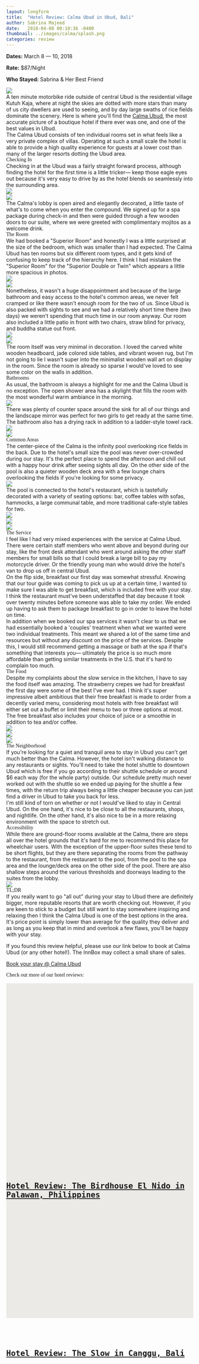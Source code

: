 ```yaml
---
layout: longform
title:  "Hotel Review: Calma Ubud in Ubud, Bali"
author: Sabrina Majeed
date:   2018-04-08 00:10:36 -0400
thumbnail: ../images/calma/splash.png
categories: review
---
```


<div style="max-width: 650px; margin: auto;">
<p class="f7 di mr4"><b>Dates:</b> March 8 — 10, 2018</p>
<p class="f7 di mr4"><b>Rate:</b> $87/Night</p>
<p class="f7 di"><b>Who Stayed:</b> Sabrina & Her Best Friend</p>
</div>

<img class="mt4-ns mt3 mb4-ns mb3" src="/images/calma/splash.png">

<p class="pb4 f4" style="max-width: 650px; margin: auto;">
A ten minute motorbike ride outside of central Ubud is the residential village Kutuh Kaja, where at night the skies are dotted with more stars than many of us city dwellers are used to seeing, and by day large swaths of rice fields dominate the scenery. Here is where you'll find the <a href="https://www.agoda.com/partners/partnersearch.aspx?cid=1801609&pcs=1&hl=en&hid=1258271" targt="new">Calma Ubud</a>, the most accurate picture of a boutique hotel if there ever was one, and one of the best values in Ubud.</p>

<p class="pb3 pb4-ns" style="max-width: 650px; margin: auto;">
The Calma Ubud consists of ten individual rooms set in what feels like a very private complex of villas. Operating at such a small scale the hotel is able to provide a high quality experience for guests at a lower cost than many of the larger resorts dotting the Ubud area.</p>

<p id="anchor" class="f3 pb2" style="max-width: 650px; margin: auto; font-family: 'Gilroy-ExtraBold';">Checking In</p>

<p class="pb4-ns pb3" style="max-width: 650px; margin: auto;">
Checking in at the Ubud was a fairly straight forward process, although finding the hotel for the first time is a little tricker— keep those eagle eyes out because it's very easy to drive by as the hotel blends so seamlessly into the surrounding area.</p>

<div class="fl w-100 w-50-ns pr1-ns mb1 mb0-ns">
<img src="../images/calma/6.png">
</div>
<div class="fl w-100 w-50-ns pl1-ns mb3 mb4-ns">
<img src="../images/calma/3.png">
</div>

<p class="pb4-ns pb3" style="max-width: 650px; margin: auto;">
The Calma's lobby is open aired and elegantly decorated, a little taste of what's to come when you enter the compound. We signed up for a spa package during check-in and then were guided through a few wooden doors to our suite, where we were greeted with complimentary mojitos as a welcome drink.</p>


<p class="f3 pb2" style="max-width: 650px; margin: auto; font-family: 'Gilroy-ExtraBold';">The Room</p>

<p class="pb4-ns pb3" style="max-width: 650px; margin: auto;">
We had booked a "Superior Room" and honestly I was a little surprised at the size of the bedroom, which was smaller than I had expected. The Calma Ubud has ten rooms but six different room types, and it gets kind of confusing to keep track of the hierarchy here. I think I had mistaken the "Superior Room" for the "Superior Double or Twin" which appears a little more spacious in photos.</p>

<div class="fl w-100 w-50-ns pr1-ns mb1 mb2-ns">
<img src="../images/calma/1.png">
</div>
<div class="fl w-100 w-50-ns pl1-ns mb3 mb4-ns">
<img src="../images/calma/5.png">
</div>

<p class="pb4-ns pb3" style="max-width: 650px; margin: auto;">
Nonetheless, it wasn't a huge disappointment and because of the large bathroom and easy access to the hotel's common areas, we never felt cramped or like there wasn't enough room for the two of us. Since Ubud is also packed with sights to see and we had a relatively short time there (two days) we weren't spending that much time in our room anyway. Our room also included a little patio in front with two chairs, straw blind for privacy, and buddha statue out front.</p>

<div class="fl w-100 mb1 mb2-ns">
<img src="../images/calma/4.png">
</div>
<div class="fl w-100 mb3 mb4-ns">
<img src="../images/calma/2.png">
</div>

<p class="pb4-ns pb3" style="max-width: 650px; margin: auto;">
The room itself was very minimal in decoration. I loved the carved white wooden headboard, jade colored side tables, and vibrant woven rug, but I'm not going to lie I wasn't super into the minimalist wooden wall art on display in the room. Since the room is already so sparse I would've loved to see some color on the walls in addition.</p>


<p class="f3 pb2" style="max-width: 650px; margin: auto; font-family: 'Gilroy-ExtraBold';"> Bathrooms</p>

<p class="pb4-ns pb3" style="max-width: 650px; margin: auto;">As usual, the bathroom is always a highlight for me and the Calma Ubud is no exception. The open shower area has a skylight that fills the room with the most wonderful warm ambiance in the morning.</p>

<div class="fn center mb3 mb4-ns tc" style="max-width: 650px">
<img src="../images/calma/7.png">
</div>

<p class="pb4-ns pb3" style="max-width: 650px; margin: auto;">
There was plenty of counter space around the sink for all of our things and the landscape mirror was perfect for two girls to get ready at the same time. The bathroom also has a drying rack in addition to a ladder-style towel rack.</p>

<div class="fl w-100 w-50-ns pr1-ns mb1 mb2-ns">
<img src="../images/calma/9.png">
</div>
<div class="fl w-100 w-50-ns pl1-ns mb3 mb4-ns">
<img src="../images/calma/8.png">
</div>


<p class="f3 pb2" style="max-width: 650px; margin: auto; font-family: 'Gilroy-ExtraBold';">Common Areas</p>

<p class="pb3 pb4-ns" style="max-width: 650px; margin: auto;">The center-piece of the Calma is the infinity pool overlooking rice fields in the back. Due to the hotel's small size the pool was never over-crowded during our stay. It's the perfect place to spend the afternoon and chill out with a happy hour drink after seeing sights all day. On the other side of the pool is also a quieter wooden deck area with a few lounge chairs overlooking the fields if you're looking for some privacy.
</p>

<div class="fl w-100 mb3 mb4-ns">
<img src="../images/calma/18.png">
</div>

<p class="pb4-ns pb3" style="max-width: 650px; margin: auto;">The pool is connected to the hotel's restaurant, which is tastefully decorated with a variety of seating options: bar, coffee tables with sofas, hammocks, a large communal table, and more traditional cafe-style tables for two.
</p>

<div class="fl w-100 mb1 mb2-ns">
<img src="../images/calma/11.png">
</div>
<div class="fl w-100 w-50-ns pr1-ns mb1 mb0-ns">
<img src="../images/calma/12.png">
</div>
<div class="fl w-100 w-50-ns pl1-ns mb3 mb4-ns">
<img src="../images/calma/13.png">
</div>

<p class="f3 pb2" style="max-width: 650px; margin: auto; font-family: 'Gilroy-ExtraBold';">The Service</p>

<p class="pb3" style="max-width: 650px; margin: auto;">I feel like I had very mixed experiences with the service at Calma Ubud. There were certain staff members who went above and beyond during our stay, like the front desk attendant who went around asking the other staff members for small bills so that I could break a large bill to pay my motorcycle driver. Or the friendly young man who would drive the hotel's van to drop us off in central Ubud.</p>

<p class="pb3" style="max-width: 650px; margin: auto;">On the flip side, breakfast our first day was somewhat stressful. Knowing that our tour guide was coming to pick us up at a certain time, I wanted to make sure I was able to get breakfast, which is included free with your stay. I think the restaurant must've been understaffed that day because it took over twenty minutes before someone was able to take my order. We ended up having to ask them to package breakfast to go in order to leave the hotel on time.</p>

<p class="pb3 pb4-ns" style="max-width: 650px; margin: auto;">In addition when we booked our spa services it wasn't clear to us that we had essentially booked a 'couples' treatment when what we wanted were two individual treatments. This meant we shared a lot of the same time and resources but without any discount on the price of the services. Despite this, I would still recommend getting a massage or bath at the spa if that's something that interests you— ultimately the price is so much more affordable than getting similar treatments in the U.S. that it's hard to complain too much.</p>

<p class="f3 pb2" style="max-width: 650px; margin: auto; font-family: 'Gilroy-ExtraBold';">The Food</p>

<p class="pb4-ns pb3" style="max-width: 650px; margin: auto;">Despite my complaints about the slow service in the kitchen, I have to say the food itself was amazing. The strawberry crepes we had for breakfast the first day were some of the best I've ever had. I think it's super impressive albeit ambitious that their free breakfast is made to order from a decently varied menu, considering most hotels with free breakfast will either set out a buffet or limit their menu to two or three options at most. The free breakfast also includes your choice of juice or a smoothie in addition to tea and/or coffee.</p>

<div class="fl w-100 mb1 mb2-ns">
<img src="../images/calma/14.png">
</div>
<div class="fl w-100 w-50-ns pr1-ns mb1 mb0-ns">
<img src="../images/calma/15.png">
</div>
<div class="fl w-100 w-50-ns pl1-ns mb3 mb4-ns">
<img src="../images/calma/16.png">
</div>

<p class="f3 pb2" style="max-width: 650px; margin: auto; font-family: 'Gilroy-ExtraBold';">The Neighborhood</p>

<p class="pb3" style="max-width: 650px; margin: auto;">
If you're looking for a quiet and tranquil area to stay in Ubud you can't get much better than the Calma. However, the hotel isn't walking distance to any restaurants or sights. You'll need to take the hotel shuttle to downtown Ubud which is free if you go according to their shuttle schedule or around $6 each way (for the whole party) outside. Our schedule pretty much never worked out with the shuttle so we ended up paying for the shuttle a few times, with the return trip always being a little cheaper because you can just find a driver in Ubud to take you back for less.</p>

<p class="pb3 pb4-ns" style="max-width: 650px; margin: auto;">
I'm still kind of torn on whether or not I would've liked to stay in Central Ubud. On the one hand, it's nice to be close to all the restaurants, shops, and nightlife. On the other hand, it's also nice to be in a more relaxing environment with the space to stretch out.</p>

<p class="f3 pb2" style="max-width: 650px; margin: auto; font-family: 'Gilroy-ExtraBold';">Accessibility</p>

<p class="pb4" style="max-width: 650px; margin: auto;">
While there are ground-floor rooms available at the Calma, there are steps all over the hotel grounds that it's hard for me to recommend this place for wheelchair users. With the exception of the upper-floor suites these tend to be short flights, but they are there separating the rooms from the pathway to the restaurant, from the restaurant to the pool, from the pool to the spa area and the lounge/deck area on the other side of the pool. There are also shallow steps around the various thresholds and doorways leading to the suites from the lobby.</p>

<div class="fl w-100 mb3 mb4-ns">
<img src="../images/calma/17.png">
</div>

<p class="f3 pb2" style="max-width: 650px; margin: auto; font-family: 'Gilroy-ExtraBold';">TL;DR</p>

<p class="pb4" style="max-width: 650px; margin: auto;">
If you really want to go "all out" during your stay to Ubud there are definitely bigger, more reputable resorts that are worth checking out. However, if you are keen to stick to a budget but still want to stay somewhere inspiring and relaxing then I think the Calma Ubud is one of the best options in the area. It's price point is simply lower than average for the quality they deliver and as long as you keep that in mind and overlook a few flaws, you'll be happy with your stay.</p>

<div class="tc tl-ns" style="max-width: 650px; margin: auto;">
<p class="lh-copy">If you found this review helpful, please use our link below to book at Calma Ubud (or any other hotel!). The InnBox may collect a small share of sales.</p>
<a target="_blank" class="f5 link ba bw1 ph3 pv2 mb2 dib orange" href="https://www.agoda.com/partners/partnersearch.aspx?cid=1801609&pcs=1&hl=en&hid=1258271">Book your stay @ Calma Ubud</a>
</div>

<p class="tc f3 pt5 pb3 lh-title" style="font-family: 'Gilroy-ExtraBold'">Check out more of our hotel reviews:</p>

<div class="fl w-100 w-50-ns pr2-ns mb4">
  <a href="http://theinnbox.co/birdhouse-el-nido-review/"><div class="relative" style="height: 450px; background-color:#ECEAE7;">
    <div class="bg-center cover" style="background-image: url('../images/birdhouse/1.png'); padding-bottom:100%; width:100%;"></div>
    <div class="absolute bottom-2 bg-white pv3 ph4 mh4">
      <h2 style="font-family: 'Inconsolata', monospace;" class="mb1">
      <a class="f5 lh-title post-link" href="http://theinnbox.co/birdhouse-el-nido-review/">Hotel Review: The Birdhouse El Nido in Palawan, Philippines</a>
      </h2>
    </div>
  </div>
</a>
</div>

<div class="fl w-100 w-50-ns pl2-ns mb1 mb0-ns">
  <a href="http://theinnbox.co/the-slow-canggu-bali-review/"><div class="relative" style="height: 450px; background-color:#ECEAE7;">
    <div class="bg-center cover" style="background-image: url('../images/slow/01.png'); padding-bottom:100%; width:100%;"></div>
    <div class="absolute bottom-2 bg-white pv3 ph4 mh4">
      <h2 style="font-family: 'Inconsolata', monospace;" class="mb1">
      <a class="f5 lh-title post-link" href="http://theinnbox.co/the-slow-canggu-bali-review/">Hotel Review: The Slow in Canggu, Bali</a>
      </h2>
    </div>
  </div>
</a>
</div>
